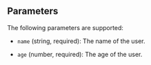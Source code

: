 ## Parameters

The following parameters are supported:

- `name` (string, required): The name of the user.

- `age` (number, required): The age of the user.
